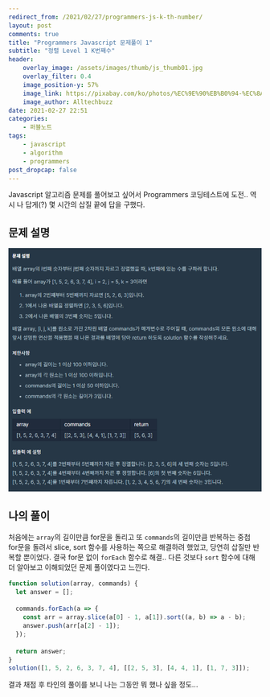 ```yaml
---
redirect_from: /2021/02/27/programmers-js-k-th-number/
layout: post
comments: true
title: "Programmers Javascript 문제풀이 1"
subtitle: "정렬 Level 1 K번째수"
header:
    overlay_image: /assets/images/thumb/js_thumb01.jpg
    overlay_filter: 0.4
    image_position-y: 57%
    image_link: https://pixabay.com/ko/photos/%EC%9E%90%EB%B0%94-%EC%8A%A4%ED%81%AC%EB%A6%BD%ED%8A%B8-%ED%94%84%EB%A1%9C%EA%B7%B8%EB%9E%98%EB%A8%B8-%EC%BD%94%EB%93%9C-4523100/
    image_author: Alltechbuzz
date: 2021-02-27 22:51
categories:
    - 퍼블노트
tags:
    - javascript
    - algorithm
    - programmers
post_dropcap: false
---
```


Javascript 알고리즘 문제를 풀어보고 싶어서 Programmers 코딩테스트에 도전.. 역시 나 답게(?) 몇 시간의 삽질 끝에 답을 구했다.

## 문제 설명

![문제 설명](/assets/images/post/programmers-javascript-42748_img01.png)

## 나의 풀이

처음에는 ```array```의 길이만큼 for문을 돌리고 또 ```commands```의 길이만큼 반복하는 중첩 for문을 돌려서 slice, sort 함수를 사용하는 쪽으로 해결하려 했었고, 당연히 삽질만 반복할 뿐이었다. 결국 for문 없이 ```forEach``` 함수로 해결.. 다른 것보다 ```sort``` 함수에 대해 더 알아보고 이해되었던 문제 풀이였다고 느낀다.

```javascript
function solution(array, commands) {
  let answer = [];

  commands.forEach(a => {
    const arr = array.slice(a[0] - 1, a[1]).sort((a, b) => a - b);
    answer.push(arr[a[2] - 1]);
  });

  return answer;
}
solution([1, 5, 2, 6, 3, 7, 4], [[2, 5, 3], [4, 4, 1], [1, 7, 3]]);
```

결과 채점 후 타인의 풀이를 보니 나는 그동안 뭐 했나 싶을 정도...